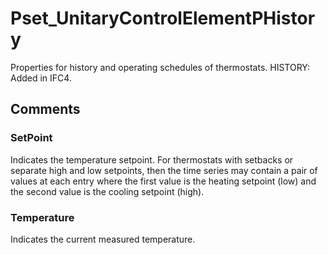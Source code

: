 # Pset_UnitaryControlElementPHistory

Properties for history and operating schedules of thermostats.  HISTORY: Added in IFC4.


## Comments

### SetPoint

Indicates the temperature setpoint.  For thermostats with setbacks or separate high and low setpoints, then the time series may contain a pair of values at each entry where the first value is the heating setpoint (low) and the second value is the cooling setpoint (high).

### Temperature

Indicates the current measured temperature.

